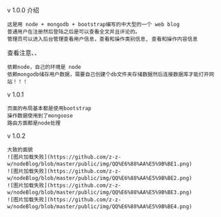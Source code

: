 v 1.0.0
介绍

    这是用 node + mongodb + bootstrap编写的中大型的一个 web blog 
    普通用户在注册然后登陆之后是可以查看全文并且评论的。
    管理员可以进入后台管理查看用户信息，查看和操作类别信息, 查看和操作内容信息
查看注意、、

    依赖node，自己的环境是 node 
    依赖mongodb储存用户数据，需要自己创建个db文件夹存储数据然后连接数据库才能打开网站！！！

v 1.0.1

    页面的布局基本都是使用bootstrap
    操作数据使用到了mongoose
    路由方面都是node处理
    
v 1.0.2

    大致的面貌
    ![图片加载失败](https://github.com/z-z-w/nodeBlog/blob/master/public/img/QQ%E6%88%AA%E5%9B%BE1.png)
    ![图片加载失败](https://github.com/z-z-w/nodeBlog/blob/master/public/img/QQ%E6%88%AA%E5%9B%BE2.png)
    ![图片加载失败](https://github.com/z-z-w/nodeBlog/blob/master/public/img/QQ%E6%88%AA%E5%9B%BE3.png)
    ![图片加载失败](https://github.com/z-z-w/nodeBlog/blob/master/public/img/QQ%E6%88%AA%E5%9B%BE4.png)
